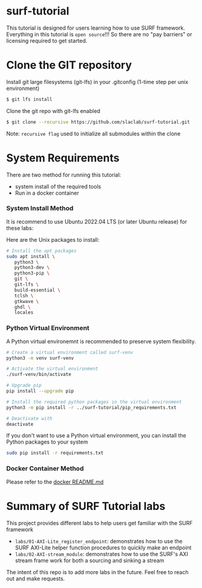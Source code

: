 # surf-tutorial

This tutorial is designed for users learning how to use SURF framework.
Everything in this tutorial is `open source`!!!
So there are no "pay barriers" or licensing required to get started.

<!--- ######################################################## -->

# Clone the GIT repository

Install git large filesystems (git-lfs) in your .gitconfig (1-time step per unix environment)
```bash
$ git lfs install
```

Clone the git repo with git-lfs enabled
```bash
$ git clone --recursive https://github.com/slaclab/surf-tutorial.git
```

Note: `recursive flag` used to initialize all submodules within the clone

<!--- ######################################################## -->

# System Requirements

There are two method for running this tutorial:
- system install of the required tools
- Run in a docker container

### System Install Method

It is recommend to use Ubuntu 2022.04 LTS (or later Ubuntu release) for these labs:

Here are the Unix packages to install:
```bash
# Install the apt packages
sudo apt install \
   python3 \
   python3-dev \
   python3-pip \
   git \
   git-lfs \
   build-essential \
   tclsh \
   gtkwave \
   ghdl \
   locales
```

### Python Virtual Environment
A Python virtual environemnt is recommended to preserve system flexibility.
```bash
# Create a virtual environment called surf-venv
python3 -m venv surf-venv

# Activate the virtual environment
./surf-venv/bin/activate

# Upgrade pip
pip install --upgrade pip

# Install the required python packages in the virtual environment
python3 -m pip install -r ../surf-tutorial/pip_requirements.txt 

# Deactivate with
deactivate

```

If you don't want to use a Python virtual environment, you can install the Python packages to your system
```bash
sudo pip install -r requirements.txt
``` 


### Docker Container Method

Please refer to the [docker README.md](https://github.com/slaclab/surf-tutorial/blob/main/docker/README.md)


<!--- ######################################################## -->

# Summary of SURF Tutorial labs

This project provides different labs to help users get familiar with the SURF framework

- `labs/01-AXI-Lite_register_endpoint`: demonstrates how to use the SURF AXI-Lite helper function procedures to quickly make an endpoint
- `labs/02-AXI-stream_module`: demonstrates how to use the SURF's AXI stream frame work for both a sourcing and sinking a stream

The intent of this repo is to add more labs in the future.  Feel free to reach out and make requests. 

<!--- ######################################################## -->
